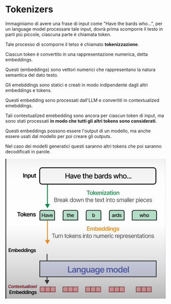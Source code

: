 # Tokenizers

Immaginiamo di avere una frase di input come "Have the bards who...", per un language model processare tale input, dovrà prima 
scomporre il testo in parti più piccole, ciascuna parte è chiamata token.

Tale processo di scomporre il tetso è chiamato **tokenizzazione**.

Ciascun token è convertito in una rappresentazione numerica, detta embeddings.

Questi (embeddings) sono vettori numerici che rappresentano la natura semantica del dato testo.

Gli emebddings sono statici e creati in modo indipendente dagli altri embeddings e tokens.

Questi embedding sono processati dall'LLM e convertiti in contextualized emebddings.

Tali contextualized emebedding sono ancora per ciascun token di input, ma sono stati processati **in modo che tutti gli altri tokens sono considerati**.

Questi embeddings possono essere l'output di un modello, ma anche essere usati dal modello per poi creare gli outputs.

Nel caso dei modelli generatici questi saranno altri tokens che poi saranno decodificati in parole.

![alt text](images/tokenizer.png)